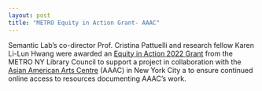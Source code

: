 ```yaml
---
layout: post
title: "METRO Equity in Action Grant- AAAC"
---
```

Semantic Lab’s co-director Prof. Cristina Pattuelli and research fellow Karen Li-Lun Hwang were awarded an [Equity in Action 2022 Grant](https://metro.org/grants/equity-in-action) from the METRO NY Library Council to support a project in collaboration with the  [Asian American Arts Centre](http://www.artspiral.org/) (AAAC) in New York City a to ensure continued online access to resources documenting AAAC’s work. 
